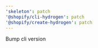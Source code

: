 ```yaml
---
'skeleton': patch
'@shopify/cli-hydrogen': patch
'@shopify/create-hydrogen': patch
---
```


Bump cli version
